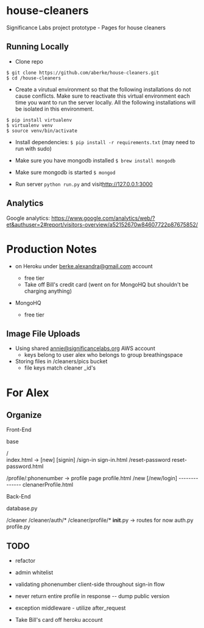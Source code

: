 house-cleaners
==============

Significance Labs project prototype - Pages for house cleaners

Running Locally
---

* Clone repo 

```
$ git clone https://github.com/aberke/house-cleaners.git
$ cd /house-cleaners
```

* Create a virutual environment so that the following installations do not cause conflicts.  Make sure to reactivate this virtual environment each time you want to run the server locally.  All the following installations will be isolated in this environment.

```
$ pip install virtualenv
$ virtualenv venv
$ source venv/bin/activate
```

* Install dependencies: ```$ pip install -r requirements.txt``` (may need to run with sudo)
* Make sure you have mongodb installed ```$ brew install mongodb```
* Make sure mongodb is started ```$ mongod```

* Run server ```python run.py``` and visit<http://127.0.0.1:3000>


Analytics
---
Google analytics: https://www.google.com/analytics/web/?et&authuser=2#report/visitors-overview/a52152670w84607722p87675852/


Production Notes
===

- on Heroku under berke.alexandra@gmail.com account
	- free tier
	- Take off Bill's credit card (went on for MongoHQ but shouldn't be charging anything)

- MongoHQ
	- free tier

Image File Uploads
---

- Using shared annie@significancelabs.org AWS account
	- keys belong to user alex who belongs to group breathingspace
- Storing files in /cleaners/pics bucket 
	- file keys match cleaner _id's


For Alex
===

Organize
----

Front-End

base

/ 			   
	index.html  -> [new] [signin] 
/sign-in
	sign-in.html
/reset-password
	reset-password.html

/profile/:phonenumber  -> profile page
	profile.html
/new
	[/new/login]
	--------------
	clenanerProfile.html



Back-End

database.py

/cleaner
/cleaner/auth/*
/cleaner/profile/*
	__init__.py  -> routes for now
	auth.py
	profile.py



TODO
---

- refactor

- admin whitelist

- validating phonenumber client-side throughout sign-in flow

- never return entire profile in response -- dump public version

- exception middleware - utilize after_request


- Take Bill's card off heroku account

















